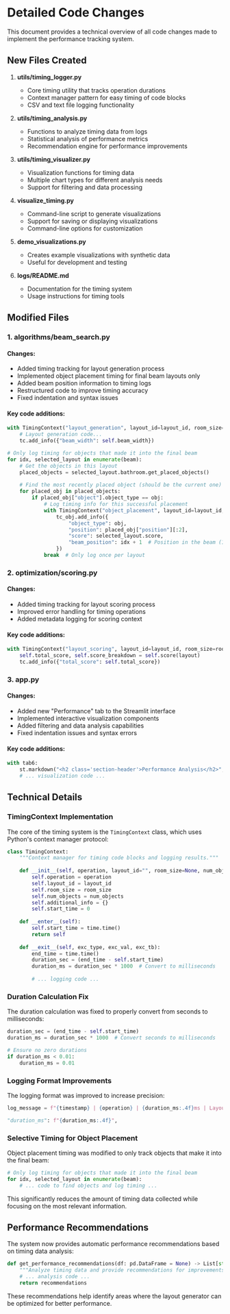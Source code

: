 # Detailed Code Changes

This document provides a technical overview of all code changes made to implement the performance tracking system.

## New Files Created

1. **utils/timing_logger.py**
   - Core timing utility that tracks operation durations
   - Context manager pattern for easy timing of code blocks
   - CSV and text file logging functionality

2. **utils/timing_analysis.py**
   - Functions to analyze timing data from logs
   - Statistical analysis of performance metrics
   - Recommendation engine for performance improvements

3. **utils/timing_visualizer.py**
   - Visualization functions for timing data
   - Multiple chart types for different analysis needs
   - Support for filtering and data processing

4. **visualize_timing.py**
   - Command-line script to generate visualizations
   - Support for saving or displaying visualizations
   - Command-line options for customization

5. **demo_visualizations.py**
   - Creates example visualizations with synthetic data
   - Useful for development and testing

8. **logs/README.md**
   - Documentation for the timing system
   - Usage instructions for timing tools

## Modified Files

### 1. algorithms/beam_search.py

#### Changes:
- Added timing tracking for layout generation process
- Implemented object placement timing for final beam layouts only
- Added beam position information to timing logs
- Restructured code to improve timing accuracy
- Fixed indentation and syntax issues

#### Key code additions:
```python
with TimingContext("layout_generation", layout_id=layout_id, room_size=room_size, num_objects=num_objects) as tc:
    # Layout generation code...
    tc.add_info({"beam_width": self.beam_width})
```

```python
# Only log timing for objects that made it into the final beam
for idx, selected_layout in enumerate(beam):
    # Get the objects in this layout
    placed_objects = selected_layout.bathroom.get_placed_objects()
    
    # Find the most recently placed object (should be the current one)
    for placed_obj in placed_objects:
        if placed_obj["object"].object_type == obj:
            # Log timing info for this successful placement
            with TimingContext("object_placement", layout_id=layout_id, room_size=room_size, num_objects=1) as tc_obj:
                tc_obj.add_info({
                    "object_type": obj,
                    "position": placed_obj["position"][:2],
                    "score": selected_layout.score,
                    "beam_position": idx + 1  # Position in the beam (1-10)
                })
            break  # Only log once per layout
```

### 2. optimization/scoring.py

#### Changes:
- Added timing tracking for layout scoring process
- Improved error handling for timing operations
- Added metadata logging for scoring context

#### Key code additions:
```python
with TimingContext("layout_scoring", layout_id=layout_id, room_size=room_size, num_objects=num_objects) as tc:
    self.total_score, self.score_breakdown = self.score(layout)
    tc.add_info({"total_score": self.total_score})
```

### 3. app.py

#### Changes:
- Added new "Performance" tab to the Streamlit interface
- Implemented interactive visualization components
- Added filtering and data analysis capabilities
- Fixed indentation issues and syntax errors

#### Key code additions:
```python
with tab6:
    st.markdown("<h2 class='section-header'>Performance Analysis</h2>", unsafe_allow_html=True)
    # ... visualization code ...
```

## Technical Details

### TimingContext Implementation

The core of the timing system is the `TimingContext` class, which uses Python's context manager protocol:

```python
class TimingContext:
    """Context manager for timing code blocks and logging results."""
    
    def __init__(self, operation, layout_id="", room_size=None, num_objects=0):
        self.operation = operation
        self.layout_id = layout_id
        self.room_size = room_size
        self.num_objects = num_objects
        self.additional_info = {}
        self.start_time = 0
        
    def __enter__(self):
        self.start_time = time.time()
        return self
        
    def __exit__(self, exc_type, exc_val, exc_tb):
        end_time = time.time()
        duration_sec = (end_time - self.start_time)
        duration_ms = duration_sec * 1000  # Convert to milliseconds
        
        # ... logging code ...
```

### Duration Calculation Fix

The duration calculation was fixed to properly convert from seconds to milliseconds:

```python
duration_sec = (end_time - self.start_time)
duration_ms = duration_sec * 1000  # Convert seconds to milliseconds

# Ensure no zero durations
if duration_ms < 0.01:
    duration_ms = 0.01
```

### Logging Format Improvements

The logging format was improved to increase precision:

```python
log_message = f"{timestamp} | {operation} | {duration_ms:.4f}ms | Layout: {layout_id}"
```

```python
"duration_ms": f"{duration_ms:.4f}",
```

### Selective Timing for Object Placement

Object placement timing was modified to only track objects that make it into the final beam:

```python
# Only log timing for objects that made it into the final beam
for idx, selected_layout in enumerate(beam):
    # ... code to find objects and log timing ...
```

This significantly reduces the amount of timing data collected while focusing on the most relevant information.

## Performance Recommendations

The system now provides automatic performance recommendations based on timing data analysis:

```python
def get_performance_recommendations(df: pd.DataFrame = None) -> List[str]:
    """Analyze timing data and provide recommendations for improvements."""
    # ... analysis code ...
    return recommendations
```

These recommendations help identify areas where the layout generator can be optimized for better performance.
